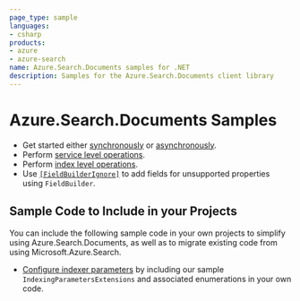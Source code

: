 ```yaml
---
page_type: sample
languages:
- csharp
products:
- azure
- azure-search
name: Azure.Search.Documents samples for .NET
description: Samples for the Azure.Search.Documents client library
---
```


# Azure.Search.Documents Samples

- Get started either [synchronously](https://github.com/Azure/azure-sdk-for-net/blob/master/sdk/search/Azure.Search.Documents/samples/Sample01a_HelloWorld.md) or [asynchronously](https://github.com/Azure/azure-sdk-for-net/blob/master/sdk/search/Azure.Search.Documents/samples/Sample01b_HelloWorldAsync.md).
- Perform [service level operations](https://github.com/Azure/azure-sdk-for-net/blob/master/sdk/search/Azure.Search.Documents/samples/Sample02_Service.md).
- Perform [index level operations](https://github.com/Azure/azure-sdk-for-net/blob/master/sdk/search/Azure.Search.Documents/samples/Sample03_Index.md).
- Use [`[FieldBuilderIgnore]`](https://github.com/Azure/azure-sdk-for-net/blob/master/sdk/search/Azure.Search.Documents/samples/Sample04_FieldBuilderIgnore.md) to add fields for unsupported properties using `FieldBuilder`.

## Sample Code to Include in your Projects

You can include the following sample code in your own projects to simplify using Azure.Search.Documents,
as well as to migrate existing code from using Microsoft.Azure.Search.

- [Configure indexer parameters](https://github.com/Azure/azure-sdk-for-net/blob/master/sdk/search/Azure.Search.Documents/samples/IndexingParametersExtensions.md) by including our sample `IndexingParametersExtensions` and associated enumerations in your own code.
